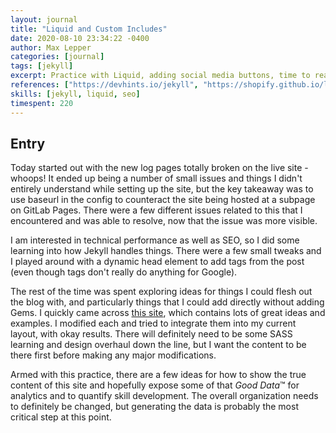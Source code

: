 ```yaml
---
layout: journal
title: "Liquid and Custom Includes"
date: 2020-08-10 23:34:22 -0400
author: Max Lepper
categories: [journal]
tags: [jekyll]
excerpt: Practice with Liquid, adding social media buttons, time to read
references: ["https://devhints.io/jekyll", "https://shopify.github.io/liquid/", "https://jekyllcodex.org/without-plugins/", "https://www.sureoak.com/seo-tools"]
skills: [jekyll, liquid, seo]
timespent: 220
---
```


## Entry

Today started out with the new log pages totally broken on the live site - whoops! It ended up being a number of small issues and things I didn't entirely understand while setting up the site, but the key takeaway was to use baseurl in the config to counteract the site being hosted at a subpage on GitLab Pages. There were a few different issues related to this that I encountered and was able to resolve, now that the issue was more visible.

I am interested in technical performance as well as SEO, so I did some learning into how Jekyll handles things. There were a few small tweaks and I played around with a dynamic head element to add tags from the post (even though tags don't really do anything for Google).

The rest of the time was spent exploring ideas for things I could flesh out the blog with, and particularly things that I could add directly without adding Gems. I quickly came across [this site]({{page.references[2]}}), which contains lots of great ideas and examples. I modified each and tried to integrate them into my current layout, with okay results. There will definitely need to be some SASS learning and design overhaul down the line, but I want the content to be there first before making any major modifications.

Armed with this practice, there are a few ideas for how to show the true content of this site and hopefully expose some of that _Good Data_™ for analytics and to quantify skill development. The overall organization needs to definitely be changed, but generating the data is probably the most critical step at this point.
